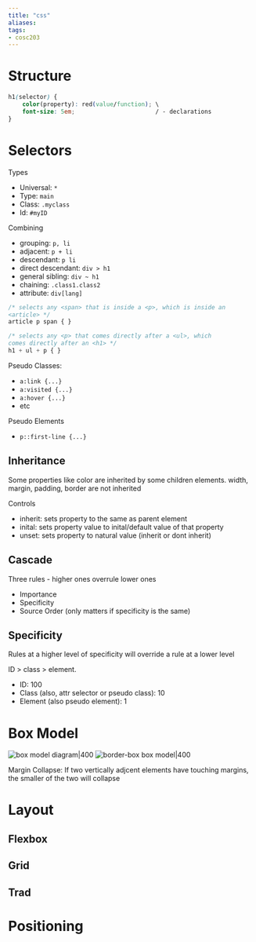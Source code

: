 ```yaml
---
title: "css"
aliases: 
tags: 
- cosc203
---
```


# Structure
```css
h1(selector) {
	color(property): red(value/function); \
	font-size: 5em;						  / - declarations
}
```

# Selectors
Types
- Universal: `*`
- Type: `main`
- Class: `.myclass`
- Id: `#myID`

Combining
- grouping: `p, li`
- adjacent: `p + li`
- descendant: `p li`
- direct descendant: `div > h1`
- general sibling: `div ~ h1`
- chaining: `.class1.class2`
- attribute: `div[lang]`

```css
/* selects any <span> that is inside a <p>, which is inside an
<article> */
article p span { }

/* selects any <p> that comes directly after a <ul>, which
comes directly after an <h1> */
h1 + ul + p { }
```

Pseudo Classes: 
- `a:link {...}`
- `a:visited {...}`
- `a:hover {...}`
- etc

Pseudo Elements
- `p::first-line {...}`

## Inheritance
Some properties like color are inherited by some children elements. width, margin, padding, border are not inherited

Controls
- inherit: sets property to the same as parent element
- inital: sets property value to inital/default value of that property
- unset: sets property to natural value (inherit or dont inherit)

## Cascade
Three rules - higher ones overrule lower ones
- Importance
- Specificity
- Source Order (only matters if specificity is the same)

## Specificity
Rules at a higher level of specificity will override a rule at a lower level

ID > class > element.

- ID: 100
- Class (also, attr selector or pseudo class): 10
- Element (also pseudo element): 1

# Box Model
![box model diagram|400](https://i.imgur.com/G7oIlKC.png)
![border-box box model|400](https://i.imgur.com/iY8O3hd.png)

Margin Collapse: If two vertically adjcent elements have touching margins, the smaller of the two will collapse

# Layout
## Flexbox
## Grid
## Trad

# Positioning




